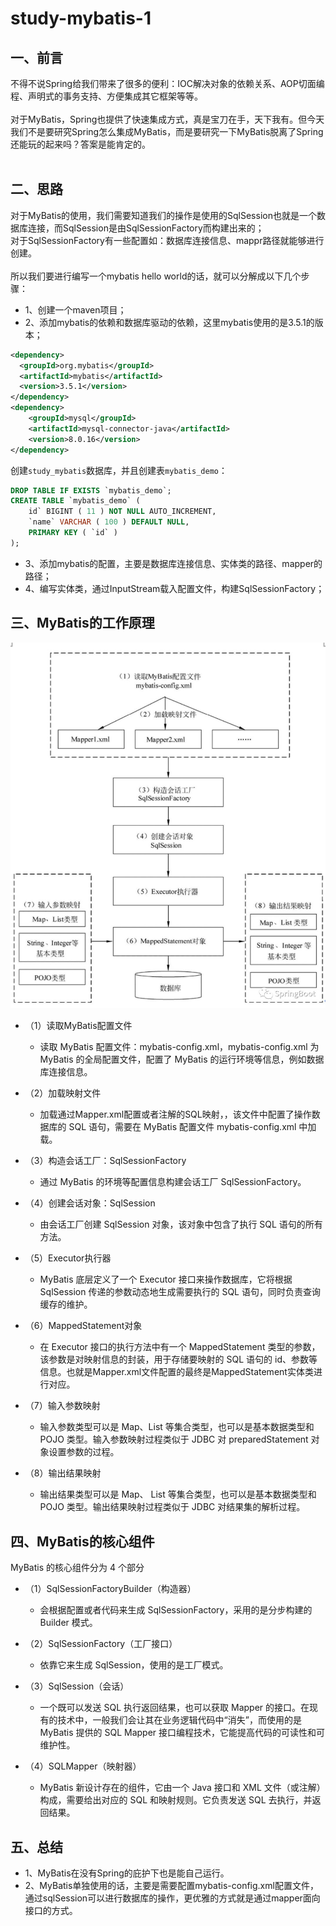 # study-mybatis-1


## 一、前言
不得不说Spring给我们带来了很多的便利：IOC解决对象的依赖关系、AOP切面编程、声明式的事务支持、方便集成其它框架等等。
<br />
<br />
对于MyBatis，Spring也提供了快速集成方式，真是宝刀在手，天下我有。但今天我们不是要研究Spring怎么集成MyBatis，而是要研究一下MyBatis脱离了Spring还能玩的起来吗？答案是能肯定的。
<br />
<br />


## 二、思路
对于MyBatis的使用，我们需要知道我们的操作是使用的SqlSession也就是一个数据库连接，而SqlSession是由SqlSessionFactory而构建出来的；
<br />
对于SqlSessionFactory有一些配置如：数据库连接信息、mappr路径就能够进行创建。
<br />
<br />
所以我们要进行编写一个mybatis hello world的话，就可以分解成以下几个步骤：
* 1、创建一个maven项目；
* 2、添加mybatis的依赖和数据库驱动的依赖，这里mybatis使用的是3.5.1的版本；
```Xml
<dependency>
  <groupId>org.mybatis</groupId>
  <artifactId>mybatis</artifactId>
  <version>3.5.1</version>
</dependency>
<dependency>
    <groupId>mysql</groupId>
    <artifactId>mysql-connector-java</artifactId>
    <version>8.0.16</version>
</dependency>
```
创建`study_mybatis`数据库，并且创建表`mybatis_demo`：
```Sql
DROP TABLE IF EXISTS `mybatis_demo`;
CREATE TABLE `mybatis_demo` (
    id` BIGINT ( 11 ) NOT NULL AUTO_INCREMENT,
    `name` VARCHAR ( 100 ) DEFAULT NULL,
    PRIMARY KEY ( `id` )
);
```

* 3、添加mybatis的配置，主要是数据库连接信息、实体类的路径、mapper的路径；
* 4、编写实体类，通过InputStream载入配置文件，构建SqlSessionFactory；


## 三、MyBatis的工作原理
![image](https://raw.githubusercontent.com/xuewei9221/understand-mybatis/main/doc/image/640.jpg)

+ （1）读取MyBatis配置文件
    + 读取 MyBatis 配置文件：mybatis-config.xml，mybatis-config.xml 为 MyBatis 的全局配置文件，配置了 MyBatis 的运行环境等信息，例如数据库连接信息。


+ （2）加载映射文件
    + 加载通过Mapper.xml配置或者注解的SQL映射，，该文件中配置了操作数据库的 SQL 语句，需要在 MyBatis 配置文件 mybatis-config.xml 中加载。


+ （3）构造会话工厂：SqlSessionFactory
    + 通过 MyBatis 的环境等配置信息构建会话工厂 SqlSessionFactory。


+ （4）创建会话对象：SqlSession
    + 由会话工厂创建 SqlSession 对象，该对象中包含了执行 SQL 语句的所有方法。


+ （5）Executor执行器
    + MyBatis 底层定义了一个 Executor 接口来操作数据库，它将根据 SqlSession 传递的参数动态地生成需要执行的 SQL 语句，同时负责查询缓存的维护。


+ （6）MappedStatement对象
    + 在 Executor 接口的执行方法中有一个 MappedStatement 类型的参数，该参数是对映射信息的封装，用于存储要映射的 SQL 语句的 id、参数等信息。也就是Mapper.xml文件配置的最终是MappedStatement实体类进行对应。


+ （7）输入参数映射
    + 输入参数类型可以是 Map、List 等集合类型，也可以是基本数据类型和 POJO 类型。输入参数映射过程类似于 JDBC 对 preparedStatement 对象设置参数的过程。


+ （8）输出结果映射
    + 输出结果类型可以是 Map、 List 等集合类型，也可以是基本数据类型和 POJO 类型。输出结果映射过程类似于 JDBC 对结果集的解析过程。



## 四、MyBatis的核心组件
MyBatis 的核心组件分为 4 个部分
+ （1）SqlSessionFactoryBuilder（构造器）
    + 会根据配置或者代码来生成 SqlSessionFactory，采用的是分步构建的 Builder 模式。


+ （2）SqlSessionFactory（工厂接口）
    + 依靠它来生成 SqlSession，使用的是工厂模式。


+ （3）SqlSession（会话）
    + 一个既可以发送 SQL 执行返回结果，也可以获取 Mapper 的接口。在现有的技术中，一般我们会让其在业务逻辑代码中“消失”，而使用的是 MyBatis 提供的 SQL Mapper 接口编程技术，它能提高代码的可读性和可维护性。


+ （4）SQLMapper（映射器）
    + MyBatis 新设计存在的组件，它由一个 Java 接口和 XML 文件（或注解）构成，需要给出对应的 SQL 和映射规则。它负责发送 SQL 去执行，并返回结果。



## 五、总结
* 1、MyBatis在没有Spring的庇护下也是能自己运行。
* 2、MyBatis单独使用的话，主要是需要配置mybatis-config.xml配置文件，通过sqlSession可以进行数据库的操作，更优雅的方式就是通过mapper面向接口的方式。


